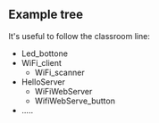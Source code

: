 ## Example tree
It's useful to follow the classroom line:

 - Led_bottone
 - WiFi_client
	 - WiFi_scanner
 - HelloServer
	 - WiFiWebServer
	 - WifiWebServe_button
 - .....
